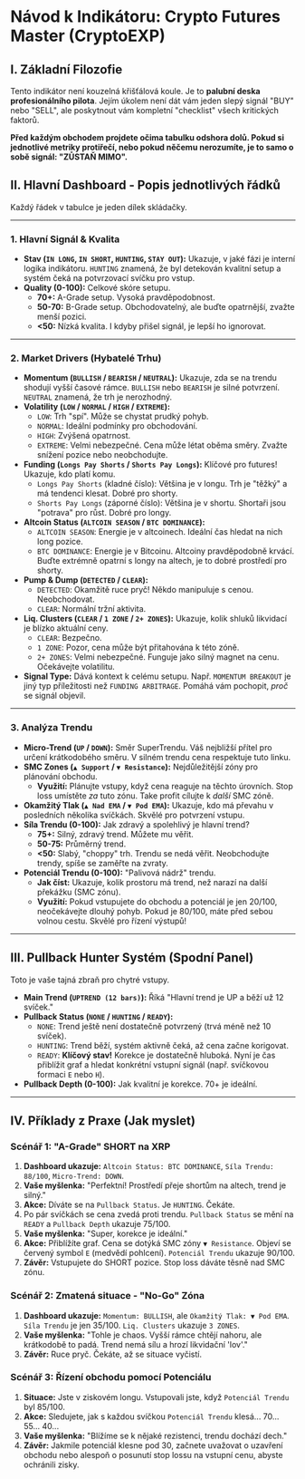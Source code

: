 # Návod k Indikátoru: Crypto Futures Master (CryptoEXP)

## I. Základní Filozofie

Tento indikátor není kouzelná křišťálová koule. Je to **palubní deska profesionálního pilota**. Jejím úkolem není dát vám jeden slepý signál "BUY" nebo "SELL", ale poskytnout vám kompletní "checklist" všech kritických faktorů.

**Před každým obchodem projdete očima tabulku odshora dolů. Pokud si jednotlivé metriky protiřečí, nebo pokud něčemu nerozumíte, je to samo o sobě signál: "ZŮSTAŇ MIMO".**

## II. Hlavní Dashboard - Popis jednotlivých řádků

Každý řádek v tabulce je jeden dílek skládačky.

---

### **1. Hlavní Signál & Kvalita**
- **Stav (`IN LONG`, `IN SHORT`, `HUNTING`, `STAY OUT`):** Ukazuje, v jaké fázi je interní logika indikátoru. `HUNTING` znamená, že byl detekován kvalitní setup a systém čeká na potvrzovací svíčku pro vstup.
- **Quality (0-100):** Celkové skóre setupu.
    - **70+:** A-Grade setup. Vysoká pravděpodobnost.
    - **50-70:** B-Grade setup. Obchodovatelný, ale buďte opatrnější, zvažte menší pozici.
    - **<50:** Nízká kvalita. I kdyby přišel signál, je lepší ho ignorovat.

---

### **2. Market Drivers (Hybatelé Trhu)**
- **Momentum (`BULLISH` / `BEARISH` / `NEUTRAL`):** Ukazuje, zda se na trendu shodují vyšší časové rámce. `BULLISH` nebo `BEARISH` je silné potvrzení. `NEUTRAL` znamená, že trh je nerozhodný.
- **Volatility (`LOW` / `NORMAL` / `HIGH` / `EXTREME`):**
    - `LOW`: Trh "spí". Může se chystat prudký pohyb.
    - `NORMAL`: Ideální podmínky pro obchodování.
    - `HIGH`: Zvýšená opatrnost.
    - `EXTREME`: Velmi nebezpečné. Cena může létat oběma směry. Zvažte snížení pozice nebo neobchodujte.
- **Funding (`Longs Pay Shorts` / `Shorts Pay Longs`):** Klíčové pro futures! Ukazuje, kdo platí komu.
    - `Longs Pay Shorts` (kladné číslo): Většina je v longu. Trh je "těžký" a má tendenci klesat. Dobré pro shorty.
    - `Shorts Pay Longs` (záporné číslo): Většina je v shortu. Shortaři jsou "potrava" pro růst. Dobré pro longy.
- **Altcoin Status (`ALTCOIN SEASON` / `BTC DOMINANCE`):**
    - `ALTCOIN SEASON`: Energie je v altcoinech. Ideální čas hledat na nich long pozice.
    - `BTC DOMINANCE`: Energie je v Bitcoinu. Altcoiny pravděpodobně krvácí. Buďte extrémně opatrní s longy na altech, je to dobré prostředí pro shorty.
- **Pump & Dump (`DETECTED` / `CLEAR`):**
    - `DETECTED`: Okamžitě ruce pryč! Někdo manipuluje s cenou. Neobchodovat.
    - `CLEAR`: Normální tržní aktivita.
- **Liq. Clusters (`CLEAR` / `1 ZONE` / `2+ ZONES`):** Ukazuje, kolik shluků likvidací je blízko aktuální ceny.
    - `CLEAR`: Bezpečno.
    - `1 ZONE`: Pozor, cena může být přitahována k této zóně.
    - `2+ ZONES`: Velmi nebezpečné. Funguje jako silný magnet na cenu. Očekávejte volatilitu.
- **Signal Type:** Dává kontext k celému setupu. Např. `MOMENTUM BREAKOUT` je jiný typ příležitosti než `FUNDING ARBITRAGE`. Pomáhá vám pochopit, *proč* se signál objevil.

---

### **3. Analýza Trendu**
- **Micro-Trend (`UP` / `DOWN`):** Směr SuperTrendu. Váš nejbližší přítel pro určení krátkodobého směru. V silném trendu cena respektuje tuto linku.
- **SMC Zones (`▲ Support` / `▼ Resistance`):** Nejdůležitější zóny pro plánování obchodu.
    - **Využití:** Plánujte vstupy, když cena reaguje na těchto úrovních. Stop loss umístěte *za* tuto zónu. Take profit cílujte k *další* SMC zóně.
- **Okamžitý Tlak (`▲ Nad EMA` / `▼ Pod EMA`):** Ukazuje, kdo má převahu v posledních několika svíčkách. Skvělé pro potvrzení vstupu.
- **Síla Trendu (0-100):** Jak zdravý a spolehlivý je hlavní trend?
    - **75+:** Silný, zdravý trend. Můžete mu věřit.
    - **50-75:** Průměrný trend.
    - **<50:** Slabý, "choppy" trh. Trendu se nedá věřit. Neobchodujte trendy, spíše se zaměřte na zvraty.
- **Potenciál Trendu (0-100):** "Palivová nádrž" trendu.
    - **Jak číst:** Ukazuje, kolik prostoru má trend, než narazí na další překážku (SMC zónu).
    - **Využití:** Pokud vstupujete do obchodu a potenciál je jen 20/100, neočekávejte dlouhý pohyb. Pokud je 80/100, máte před sebou volnou cestu. Skvělé pro řízení výstupů!

---

## III. Pullback Hunter Systém (Spodní Panel)

Toto je vaše tajná zbraň pro chytré vstupy.

- **Main Trend (`UPTREND (12 bars)`):** Říká "Hlavní trend je UP a běží už 12 svíček."
- **Pullback Status (`NONE` / `HUNTING` / `READY`):**
    - `NONE`: Trend ještě není dostatečně potvrzený (trvá méně než 10 svíček).
    - `HUNTING`: Trend běží, systém aktivně čeká, až cena začne korigovat.
    - `READY`: **Klíčový stav!** Korekce je dostatečně hluboká. Nyní je čas přiblížit graf a hledat konkrétní vstupní signál (např. svíčkovou formaci `E` nebo `H`).
- **Pullback Depth (0-100):** Jak kvalitní je korekce. 70+ je ideální.

---

## IV. Příklady z Praxe (Jak myslet)

### **Scénář 1: "A-Grade" SHORT na XRP**
1.  **Dashboard ukazuje:** `Altcoin Status: BTC DOMINANCE`, `Síla Trendu: 88/100`, `Micro-Trend: DOWN`.
2.  **Vaše myšlenka:** "Perfektní! Prostředí přeje shortům na altech, trend je silný."
3.  **Akce:** Díváte se na `Pullback Status`. Je `HUNTING`. Čekáte.
4.  Po pár svíčkách se cena zvedá proti trendu. `Pullback Status` se mění na `READY` a `Pullback Depth` ukazuje 75/100.
5.  **Vaše myšlenka:** "Super, korekce je ideální."
6.  **Akce:** Přiblížíte graf. Cena se dotýká SMC zóny `▼ Resistance`. Objeví se červený symbol `E` (medvědí pohlcení). `Potenciál Trendu` ukazuje 90/100.
7.  **Závěr:** Vstupujete do SHORT pozice. Stop loss dáváte těsně nad SMC zónu.

### **Scénář 2: Zmatená situace - "No-Go" Zóna**
1.  **Dashboard ukazuje:** `Momentum: BULLISH`, ale `Okamžitý Tlak: ▼ Pod EMA`. `Síla Trendu` je jen 35/100. `Liq. Clusters` ukazuje `3 ZONES`.
2.  **Vaše myšlenka:** "Tohle je chaos. Vyšší rámce chtějí nahoru, ale krátkodobě to padá. Trend nemá sílu a hrozí likvidační 'lov'."
3.  **Závěr:** Ruce pryč. Čekáte, až se situace vyčistí.

### **Scénář 3: Řízení obchodu pomocí Potenciálu**
1.  **Situace:** Jste v ziskovém longu. Vstupovali jste, když `Potenciál Trendu` byl 85/100.
2.  **Akce:** Sledujete, jak s každou svíčkou `Potenciál Trendu` klesá... 70... 55... 40...
3.  **Vaše myšlenka:** "Blížíme se k nějaké rezistenci, trendu dochází dech."
4.  **Závěr:** Jakmile potenciál klesne pod 30, začnete uvažovat o uzavření obchodu nebo alespoň o posunutí stop lossu na vstupní cenu, abyste ochránili zisky.
